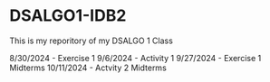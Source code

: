 # DSALGO1-IDB2
This is my reporitory of my DSALGO 1 Class

8/30/2024 - Exercise 1
9/6/2024 - Activity 1
9/27/2024 - Exercise 1 Midterms
10/11/2024 - Actvity 2 Midterms
